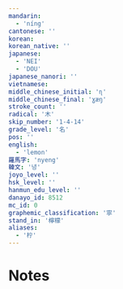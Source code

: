 ```yaml
---
mandarin:
  - 'níng'
cantonese: ''
korean:
korean_native: ''
japanese:
  - 'NEI'
  - 'DOU'
japanese_nanori: ''
vietnamese:
middle_chinese_initial: 'ɳ'
middle_chinese_final: 'ɣæŋ'
stroke_count: ''
radical: '木'
skip_number: '1-4-14'
grade_level: '名'
pos: ''
english:
  - 'lemon'
羅馬字: 'nyeng'
韓文: '녕'
joyo_level: ''
hsk_level: ''
hanmun_edu_level: ''
danayo_id: 8512
mc_id: 0
graphemic_classification: '寧'
stand_in: '檸檬'
aliases:
  - '柠'
---
```


# Notes
